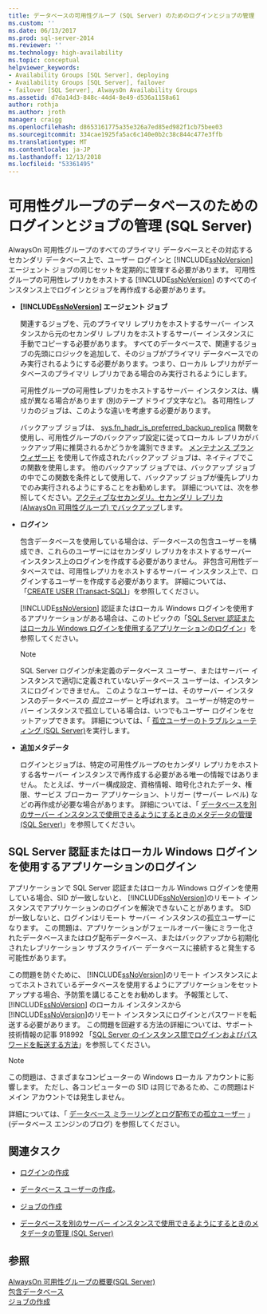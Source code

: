 ```yaml
---
title: データベースの可用性グループ (SQL Server) のためのログインとジョブの管理 |Microsoft Docs
ms.custom: ''
ms.date: 06/13/2017
ms.prod: sql-server-2014
ms.reviewer: ''
ms.technology: high-availability
ms.topic: conceptual
helpviewer_keywords:
- Availability Groups [SQL Server], deploying
- Availability Groups [SQL Server], failover
- failover [SQL Server], AlwaysOn Availability Groups
ms.assetid: d7da14d3-848c-44d4-8e49-d536a1158a61
author: rothja
ms.author: jroth
manager: craigg
ms.openlocfilehash: d8653161775a35e326a7ed85ed982f1cb75bee03
ms.sourcegitcommit: 334cae1925fa5ac6c140e0b2c38c844c477e3ffb
ms.translationtype: MT
ms.contentlocale: ja-JP
ms.lasthandoff: 12/13/2018
ms.locfileid: "53361495"
---
```

# <a name="management-of-logins-and-jobs-for-the-databases-of-an-availability-group-sql-server"></a>可用性グループのデータベースのためのログインとジョブの管理 (SQL Server)
  AlwaysOn 可用性グループのすべてのプライマリ データベースとその対応するセカンダリ データベース上で、ユーザー ログインと [!INCLUDE[ssNoVersion](../includes/ssnoversion-md.md)] エージェント ジョブの同じセットを定期的に管理する必要があります。 可用性グループの可用性レプリカをホストする [!INCLUDE[ssNoVersion](../includes/ssnoversion-md.md)] のすべてのインスタンス上でログインとジョブを再作成する必要があります。  
  
-   **[!INCLUDE[ssNoVersion](../includes/ssnoversion-md.md)] エージェント ジョブ**  
  
     関連するジョブを、元のプライマリ レプリカをホストするサーバー インスタンスから元のセカンダリ レプリカをホストするサーバー インスタンスに手動でコピーする必要があります。 すべてのデータベースで、関連するジョブの先頭にロジックを追加して、そのジョブがプライマリ データベースでのみ実行されるようにする必要があります。つまり、ローカル レプリカがデータベースのプライマリ レプリカである場合のみ実行されるようにします。  
  
     可用性グループの可用性レプリカをホストするサーバー インスタンスは、構成が異なる場合があります (別のテープ ドライブ文字など)。 各可用性レプリカのジョブは、このような違いを考慮する必要があります。  
  
     バックアップ ジョブは、 [sys.fn_hadr_is_preferred_backup_replica](/sql/relational-databases/system-functions/sys-fn-hadr-backup-is-preferred-replica-transact-sql) 関数を使用し、可用性グループのバックアップ設定に従ってローカル レプリカがバックアップ用に推奨されるかどうかを識別できます。 [メンテナンス プラン ウィザード](../relational-databases/maintenance-plans/use-the-maintenance-plan-wizard.md) を使用して作成されたバックアップ ジョブは、ネイティブでこの関数を使用します。 他のバックアップ ジョブでは、バックアップ ジョブの中でこの関数を条件として使用して、バックアップ ジョブが優先レプリカでのみ実行されるようにすることをお勧めします。 詳細については、次を参照してください。[アクティブなセカンダリ。セカンダリ レプリカ (AlwaysOn 可用性グループ) でバックアップ](availability-groups/windows/active-secondaries-backup-on-secondary-replicas-always-on-availability-groups.md)します。  
  
-   **ログイン**  
  
     包含データベースを使用している場合は、データベースの包含ユーザーを構成でき、これらのユーザーにはセカンダリ レプリカをホストするサーバー インスタンス上のログインを作成する必要がありません。 非包含可用性データベースでは、可用性レプリカをホストするサーバー インスタンス上で、ログインするユーザーを作成する必要があります。 詳細については、「[CREATE USER &#40;Transact-SQL&#41;](/sql/t-sql/statements/create-user-transact-sql)」を参照してください。  
  
     [!INCLUDE[ssNoVersion](../includes/ssnoversion-md.md)] 認証またはローカル Windows ログインを使用するアプリケーションがある場合は、このトピックの「[SQL Server 認証またはローカル Windows ログインを使用するアプリケーションのログイン](../../2014/database-engine/logins-and-jobs-for-availability-group-databases.md#SSauthentication)」を参照してください。  
  
    > [!NOTE]  
    >  SQL Server ログインが未定義のデータベース ユーザー、またはサーバー インスタンスで適切に定義されていないデータベース ユーザーは、インスタンスにログインできません。 このようなユーザーは、そのサーバー インスタンスのデータベースの *孤立ユーザー* と呼ばれます。 ユーザーが特定のサーバー インスタンスで孤立している場合は、いつでもユーザー ログインをセットアップできます。 詳細については、「 [孤立ユーザーのトラブルシューティング &#40;SQL Server&#41;](../sql-server/failover-clusters/troubleshoot-orphaned-users-sql-server.md)を実行します。  
  
-   **追加メタデータ**  
  
     ログインとジョブは、特定の可用性グループのセカンダリ レプリカをホストする各サーバー インスタンスで再作成する必要がある唯一の情報ではありません。 たとえば、サーバー構成設定、資格情報、暗号化されたデータ、権限、サービス ブローカー アプリケーション、トリガー (サーバー レベル) などの再作成が必要な場合があります。 詳細については、「 [データベースを別のサーバー インスタンスで使用できるようにするときのメタデータの管理 &#40;SQL Server&#41;](../relational-databases/databases/manage-metadata-when-making-a-database-available-on-another-server.md)」を参照してください。  
  
##  <a name="SSauthentication"></a> SQL Server 認証またはローカル Windows ログインを使用するアプリケーションのログイン  
 アプリケーションで SQL Server 認証またはローカル Windows ログインを使用している場合、SID が一致しないと、 [!INCLUDE[ssNoVersion](../includes/ssnoversion-md.md)]のリモート インスタンスでアプリケーションのログインを解決できないことがあります。 SID が一致しないと、ログインはリモート サーバー インスタンスの孤立ユーザーになります。 この問題は、アプリケーションがフェールオーバー後にミラー化されたデータベースまたはログ配布データベース、またはバックアップから初期化されたレプリケーション サブスクライバー データベースに接続すると発生する可能性があります。  
  
 この問題を防ぐために、 [!INCLUDE[ssNoVersion](../includes/ssnoversion-md.md)]のリモート インスタンスによってホストされているデータベースを使用するようにアプリケーションをセットアップする場合、予防策を講じることをお勧めします。 予報策として、 [!INCLUDE[ssNoVersion](../includes/ssnoversion-md.md)] のローカル インスタンスから [!INCLUDE[ssNoVersion](../includes/ssnoversion-md.md)]のリモート インスタンスにログインとパスワードを転送する必要があります。 この問題を回避する方法の詳細については、サポート技術情報の記事 918992 「[SQL Server のインスタンス間でログインおよびパスワードを転送する方法](https://support.microsoft.com/kb/918992/)」を参照してください。  
  
> [!NOTE]  
>  この問題は、さまざまなコンピューターの Windows ローカル アカウントに影響します。 ただし、各コンピューターの SID は同じであるため、この問題はドメイン アカウントでは発生しません。  
  
 詳細については、「 [データベース ミラーリングとログ配布での孤立ユーザー](https://blogs.msdn.com/b/sqlserverfaq/archive/2009/04/13/orphaned-users-with-database-mirroring-and-log-shipping.aspx) 」(データベース エンジンのブログ) を参照してください。  
  
##  <a name="RelatedTasks"></a> 関連タスク  
  
-   [ログインの作成](../relational-databases/security/authentication-access/create-a-login.md)  
  
-   [データベース ユーザーの作成](../relational-databases/security/authentication-access/create-a-database-user.md)。  
  
-   [ジョブの作成](../ssms/agent/create-a-job.md)  
  
-   [データベースを別のサーバー インスタンスで使用できるようにするときのメタデータの管理 &#40;SQL Server&#41;](../relational-databases/databases/manage-metadata-when-making-a-database-available-on-another-server.md)  
  
## <a name="see-also"></a>参照  
 [AlwaysOn 可用性グループの概要&#40;SQL Server&#41;](availability-groups/windows/overview-of-always-on-availability-groups-sql-server.md)   
 [包含データベース](../relational-databases/databases/contained-databases.md)   
 [ジョブの作成](../ssms/agent/create-jobs.md)  
  
  
